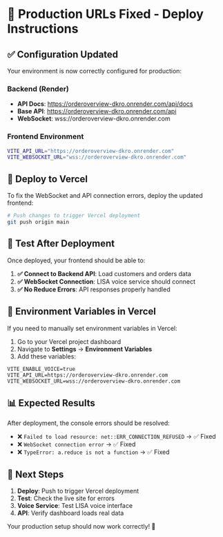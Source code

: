 # 🚀 Production URLs Fixed - Deploy Instructions

## ✅ Configuration Updated

Your environment is now correctly configured for production:

### **Backend (Render)**
- **API Docs**: https://orderoverview-dkro.onrender.com/api/docs
- **Base API**: https://orderoverview-dkro.onrender.com/api
- **WebSocket**: wss://orderoverview-dkro.onrender.com

### **Frontend Environment**
```bash
VITE_API_URL="https://orderoverview-dkro.onrender.com"
VITE_WEBSOCKET_URL="wss://orderoverview-dkro.onrender.com"
```

## 🔄 Deploy to Vercel

To fix the WebSocket and API connection errors, deploy the updated frontend:

```bash
# Push changes to trigger Vercel deployment
git push origin main
```

## 🧪 Test After Deployment

Once deployed, your frontend should be able to:

1. **✅ Connect to Backend API**: Load customers and orders data
2. **✅ WebSocket Connection**: LISA voice service should connect
3. **✅ No Reduce Errors**: API responses properly handled

## 🔧 Environment Variables in Vercel

If you need to manually set environment variables in Vercel:

1. Go to your Vercel project dashboard
2. Navigate to **Settings** → **Environment Variables**
3. Add these variables:

```
VITE_ENABLE_VOICE=true
VITE_API_URL=https://orderoverview-dkro.onrender.com
VITE_WEBSOCKET_URL=wss://orderoverview-dkro.onrender.com
```

## 📊 Expected Results

After deployment, the console errors should be resolved:
- ❌ `Failed to load resource: net::ERR_CONNECTION_REFUSED` → ✅ Fixed
- ❌ `WebSocket connection error` → ✅ Fixed  
- ❌ `TypeError: a.reduce is not a function` → ✅ Fixed

## 🎯 Next Steps

1. **Deploy**: Push to trigger Vercel deployment
2. **Test**: Check the live site for errors
3. **Voice Service**: Test LISA voice interface
4. **API**: Verify dashboard loads real data

Your production setup should now work correctly! 🎉
